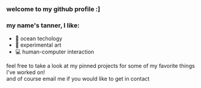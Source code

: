### welcome to my github profile :]  
### my name's tanner, I like:  
* 🌊 ocean techology  
* 🎨 experimental art  
* 💻 human-computer interaction  

feel free to take a look at my pinned projects for some of my favorite things I've worked on!  
and of course email me if you would like to get in contact
<!--
**tannerpoling/tannerpoling** is a ✨ _special_ ✨ repository because its `README.md` (this file) appears on your GitHub profile.

Here are some ideas to get you started:

- 🔭 I’m currently working on ...
- 🌱 I’m currently learning ...
- 👯 I’m looking to collaborate on ...
- 🤔 I’m looking for help with ...
- 💬 Ask me about ...
- 📫 How to reach me: ...
- 😄 Pronouns: ...
- ⚡ Fun fact: ...
-->
